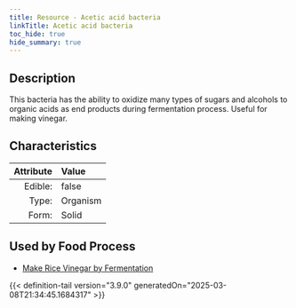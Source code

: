 ```yaml
---
title: Resource - Acetic acid bacteria
linkTitle: Acetic acid bacteria
toc_hide: true
hide_summary: true
---
```

<!-- This is generated by the MarsSim HelpGenertor, do not edit. -->

## Description
This bacteria has the ability to oxidize&#10;&#9;&#9;many types of sugars and alcohols to organic acids as end products during fermentation&#10;&#9;&#9;process. Useful for making vinegar.

## Characteristics

| Attribute      | Value |
|--------:|:------|
|Edible:|false|
|Type:|Organism|
|Form:|Solid|
 



    
## Used by Food Process

- [Make Rice Vinegar by Fermentation](/docs/definitions/food/make-rice-vinegar-by-fermentation)



{{< definition-tail version="3.9.0" generatedOn="2025-03-08T21:34:45.1684317" >}}


